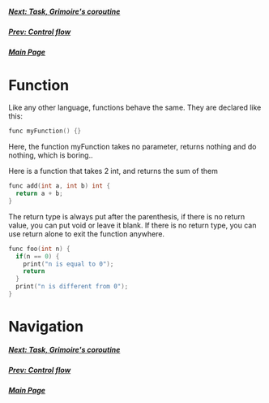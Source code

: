 ##### [Next: Task, Grimoire's coroutine](task.md)
##### [Prev: Control flow](control.md)
##### [Main Page](index.md)

# Function

Like any other language, functions behave the same. They are declared like this:
```cpp
func myFunction() {}
```
Here, the function myFunction takes no parameter, returns nothing and do nothing, which is boring..

Here is a function that takes 2 int, and returns the sum of them
```cpp
func add(int a, int b) int {
  return a + b;
}
```
The return type is always put after the parenthesis, if there is no return value, you can put void or leave it blank.
If there is no return type, you can use return alone to exit the function anywhere.
```cpp
func foo(int n) {
  if(n == 0) {
    print("n is equal to 0");
    return
  }
  print("n is different from 0");
}
```


# Navigation

##### [Next: Task, Grimoire's coroutine](task.md)
##### [Prev: Control flow](control.md)
##### [Main Page](index.md)
